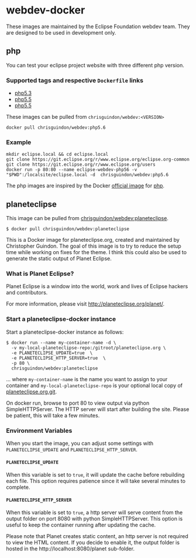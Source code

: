 # webdev-docker

These images are maintained by the Eclipse Foundation webdev team. They are designed to be used in development only.

## php
You can test your eclipse project website with three different php version.

### Supported tags and respective `Dockerfile` links

* [php5.3](https://github.com/chrisguindon/webdev-docker/blob/master/php/php5.3/Dockerfile)
* [php5.5](https://github.com/chrisguindon/webdev-docker/blob/master/php/php5.5/Dockerfile)
* [php5.5](https://github.com/chrisguindon/webdev-docker/blob/master/php/php5.5/Dockerfile)

These images can be pulled from `chrisguindon/webdev:<VERSION>`

```console
docker pull chrisguindon/webdev:php5.6
```

### Example

```console
mkdir eclipse.local && cd eclipse.local
git clone https://git.eclipse.org/r/www.eclipse.org/eclipse.org-common
git clone https://git.eclipse.org/r/www.eclipse.org/users
docker run -p 80:80 --name eclipse-webdev-php56 -v "$PWD":/localsite/eclipse.local -d  chrisguindon/webdev:php5.6
```

The php images are inspired by the Docker [official image](https://docs.docker.com/docker-hub/official_repos/) for [php](https://registry.hub.docker.com/_/php/).

## planeteclipse

This image can be pulled from [chrisguindon/webdev:planeteclipse](https://hub.docker.com/r/chrisguindon/webdev).

```console
$ docker pull chrisguindon/webdev:planeteclipse
```

This is a Docker image for planeteclipse.org, created and maintained by Christopher Guindon. The goal of this image is to try to reduce the setup time while working on fixes for the theme. I think this could also be used to generate the static output of Planet Eclipse.

### What is Planet Eclipse?
Planet Eclipse is a window into the world, work and lives of Eclipse hackers and contributors.

For more information, please visit http://planeteclipse.org/planet/.

### Start a planeteclipse-docker instance

Start a planeteclipse-docker instance as follows:

```console
$ docker run --name my-container-name -d \
  -v my-local-planeteclipse-repo:/gitroot/planeteclipse.org \
  -e PLANETECLIPSE_UPDATE=true  \
  -e PLANETECLIPSE_HTTP_SERVER=true  \
  -p 80 \
  chrisguindon/webdev:planeteclipse
```

... where `my-container-name` is the name you want to assign to your container and `my-local-planeteclipse-repo` is your optional local copy of [planeteclipse.org.git](https://git.eclipse.org/c/planeteclipse.org/planeteclipse.org.git).

On docker run, browse to port 80 to view output via python SimpleHTTPServer. The HTTP server will start after building the site. Please be patient, this will take a few minutes.

### Environment Variables

When you start the image, you can adjust some settings with `PLANETECLIPSE_UPDATE` and `PLANETECLIPSE_HTTP_SERVER`.

#### `PLANETECLIPSE_UPDATE`

When this variable is set to `true`, it will update the cache before rebuilding each file. This option requires patience since it will take several minutes to complete.

#### `PLANETECLIPSE_HTTP_SERVER`

When this variable is set to `true`, a http server will serve content from the output folder on port 8080 with python SimpleHTTPServer. This option is useful to keep the container running after updating the cache. 

Please note that Planet creates static content, an http server is not required to view the HTML content. If you decide to enable it, the output folder is hosted in the http://localhost:8080/planet sub-folder.